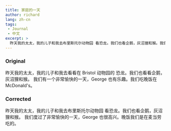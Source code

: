 ```yaml
---
title: 家庭的一天
author: richard 
lang: zh-cn
tags:
 - Journal
 - 中文
excerpt: >
  昨天我的太太，我的儿子和我去布里斯托尔动物园 看恐龙。我们也看企鹅，灰沼狸和猴。我们度过了非常愉快的一天，George 也很高兴。晚饭我们是在麦当劳吃的。
---
```


### Original

昨天我的太太，我的儿子和我去看看在 Bristol 动物园的 恐龙。我们也看看企鹅，灰沼狸和猴。
我们有一个非常愉快的一天，George 也有乐趣。我们吃晚饭在McDonald's。

### Corrected

昨天我的太太，我的儿子和我去布里斯托尔动物园 看恐龙。我们也看企鹅，灰沼狸和猴。
我们度过了非常愉快的一天，George 也很高兴。晚饭我们是在麦当劳吃的。